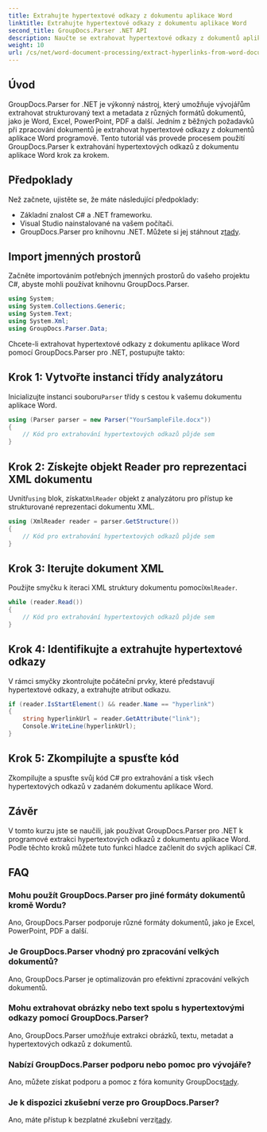 ```yaml
---
title: Extrahujte hypertextové odkazy z dokumentu aplikace Word
linktitle: Extrahujte hypertextové odkazy z dokumentu aplikace Word
second_title: GroupDocs.Parser .NET API
description: Naučte se extrahovat hypertextové odkazy z dokumentů aplikace Word pomocí GroupDocs.Parser for .NET. Podrobný průvodce s příklady kódu.
weight: 10
url: /cs/net/word-document-processing/extract-hyperlinks-from-word-document/
---
```

## Úvod
GroupDocs.Parser for .NET je výkonný nástroj, který umožňuje vývojářům extrahovat strukturovaný text a metadata z různých formátů dokumentů, jako je Word, Excel, PowerPoint, PDF a další. Jedním z běžných požadavků při zpracování dokumentů je extrahovat hypertextové odkazy z dokumentů aplikace Word programově. Tento tutoriál vás provede procesem použití GroupDocs.Parser k extrahování hypertextových odkazů z dokumentu aplikace Word krok za krokem.
## Předpoklady
Než začnete, ujistěte se, že máte následující předpoklady:
- Základní znalost C# a .NET frameworku.
- Visual Studio nainstalované na vašem počítači.
-  GroupDocs.Parser pro knihovnu .NET. Můžete si jej stáhnout z[tady](https://releases.groupdocs.com/parser/net/).
## Import jmenných prostorů
Začněte importováním potřebných jmenných prostorů do vašeho projektu C#, abyste mohli používat knihovnu GroupDocs.Parser.
```csharp
using System;
using System.Collections.Generic;
using System.Text;
using System.Xml;
using GroupDocs.Parser.Data;
```
Chcete-li extrahovat hypertextové odkazy z dokumentu aplikace Word pomocí GroupDocs.Parser pro .NET, postupujte takto:
## Krok 1: Vytvořte instanci třídy analyzátoru
 Inicializujte instanci souboru`Parser` třídy s cestou k vašemu dokumentu aplikace Word.
```csharp
using (Parser parser = new Parser("YourSampleFile.docx"))
{
    // Kód pro extrahování hypertextových odkazů půjde sem
}
```
## Krok 2: Získejte objekt Reader pro reprezentaci XML dokumentu
 Uvnitř`using` blok, získat`XmlReader` objekt z analyzátoru pro přístup ke strukturované reprezentaci dokumentu XML.
```csharp
using (XmlReader reader = parser.GetStructure())
{
    // Kód pro extrahování hypertextových odkazů půjde sem
}
```
## Krok 3: Iterujte dokument XML
Použijte smyčku k iteraci XML struktury dokumentu pomocí`XmlReader`.
```csharp
while (reader.Read())
{
    // Kód pro extrahování hypertextových odkazů půjde sem
}
```
## Krok 4: Identifikujte a extrahujte hypertextové odkazy
V rámci smyčky zkontrolujte počáteční prvky, které představují hypertextové odkazy, a extrahujte atribut odkazu.
```csharp
if (reader.IsStartElement() && reader.Name == "hyperlink")
{
    string hyperlinkUrl = reader.GetAttribute("link");
    Console.WriteLine(hyperlinkUrl);
}
```
## Krok 5: Zkompilujte a spusťte kód
Zkompilujte a spusťte svůj kód C# pro extrahování a tisk všech hypertextových odkazů v zadaném dokumentu aplikace Word.
## Závěr
V tomto kurzu jste se naučili, jak používat GroupDocs.Parser pro .NET k programové extrakci hypertextových odkazů z dokumentu aplikace Word. Podle těchto kroků můžete tuto funkci hladce začlenit do svých aplikací C#.

## FAQ
### Mohu použít GroupDocs.Parser pro jiné formáty dokumentů kromě Wordu?
Ano, GroupDocs.Parser podporuje různé formáty dokumentů, jako je Excel, PowerPoint, PDF a další.
### Je GroupDocs.Parser vhodný pro zpracování velkých dokumentů?
Ano, GroupDocs.Parser je optimalizován pro efektivní zpracování velkých dokumentů.
### Mohu extrahovat obrázky nebo text spolu s hypertextovými odkazy pomocí GroupDocs.Parser?
Ano, GroupDocs.Parser umožňuje extrakci obrázků, textu, metadat a hypertextových odkazů z dokumentů.
### Nabízí GroupDocs.Parser podporu nebo pomoc pro vývojáře?
 Ano, můžete získat podporu a pomoc z fóra komunity GroupDocs[tady](https://forum.groupdocs.com/c/parser/17).
### Je k dispozici zkušební verze pro GroupDocs.Parser?
 Ano, máte přístup k bezplatné zkušební verzi[tady](https://releases.groupdocs.com/).
